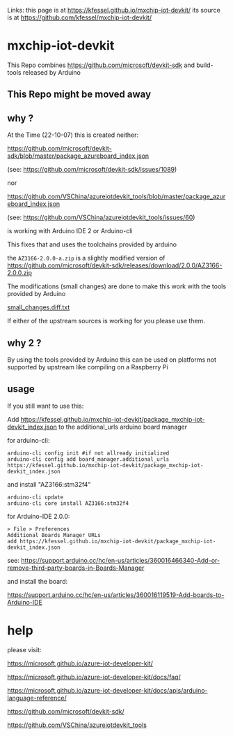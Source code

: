 
Links: this page is at https://kfessel.github.io/mxchip-iot-devkit/
its source is at https://github.com/kfessel/mxchip-iot-devkit/

# mxchip-iot-devkit
This Repo combines https://github.com/microsoft/devkit-sdk and build-tools released by Arduino

## This Repo might be moved away ##

## why ?

At the Time (22-10-07) this is created neither:

https://github.com/microsoft/devkit-sdk/blob/master/package_azureboard_index.json

(see: https://github.com/microsoft/devkit-sdk/issues/1089)

nor

https://github.com/VSChina/azureiotdevkit_tools/blob/master/package_azureboard_index.json

(see: https://github.com/VSChina/azureiotdevkit_tools/issues/60)


is working with Arduino IDE 2 or Arduino-cli

This fixes that and uses the toolchains provided by arduino

the `AZ3166-2.0.0-a.zip` is a slightly modified version of https://github.com/microsoft/devkit-sdk/releases/download/2.0.0/AZ3166-2.0.0.zip

The modifications (small changes) are done to make this work with the tools provided by Arduino

[small_changes.diff.txt](small_changes.diff.txt)

If either of the upstream sources is working for you please use them.

## why 2 ?

By using the tools provided by Arduino this can be used on platforms not supported by upstream like compiling on a Raspberry Pi

## usage

If you still want to use this:

Add https://kfessel.github.io/mxchip-iot-devkit/package_mxchip-iot-devkit_index.json to the additional_urls arduino board manager

for arduino-cli:
```
arduino-cli config init #if not allready initialized
arduino-cli config add board_manager.additional_urls https://kfessel.github.io/mxchip-iot-devkit/package_mxchip-iot-devkit_index.json
```
and install "AZ3166:stm32f4"

```
arduino-cli update
arduino-cli core install AZ3166:stm32f4
```

for Arduino-IDE 2.0.0:

```
> File > Preferences
Additional Boards Manager URLs
add https://kfessel.github.io/mxchip-iot-devkit/package_mxchip-iot-devkit_index.json
```
see: https://support.arduino.cc/hc/en-us/articles/360016466340-Add-or-remove-third-party-boards-in-Boards-Manager

and install the board:

https://support.arduino.cc/hc/en-us/articles/360016119519-Add-boards-to-Arduino-IDE

# help

please visit:

https://microsoft.github.io/azure-iot-developer-kit/

https://microsoft.github.io/azure-iot-developer-kit/docs/faq/

https://microsoft.github.io/azure-iot-developer-kit/docs/apis/arduino-language-reference/

https://github.com/microsoft/devkit-sdk/

https://github.com/VSChina/azureiotdevkit_tools
